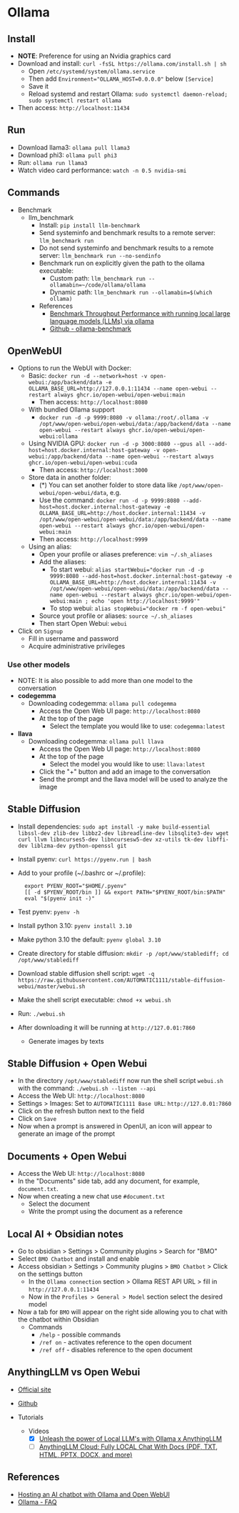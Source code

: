 # Ollama

## Install

- **NOTE**: Preference for using an Nvidia graphics card
- Download and install: `curl -fsSL https://ollama.com/install.sh | sh`
  - Open `/etc/systemd/system/ollama.service`
  - Then add `Environment="OLLAMA_HOST=0.0.0.0"` below `[Service]`
  - Save it
  - Reload systemd and restart Ollama: `sudo systemctl daemon-reload; sudo systemctl restart ollama`
- Then access: `http://localhost:11434`

## Run

- Download llama3: `ollama pull llama3`
- Download phi3: `ollama pull phi3`
- Run: `ollama run llama3`
- Watch video card performance: `watch -n 0.5 nvidia-smi`

## Commands

- Benchmark
  - llm_benchmark
    - Install: `pip install llm-benchmark`
    - Send systeminfo and benchmark results to a remote server: `llm_benchmark run`
    - Do not send systeminfo and benchmark results to a remote server: `llm_benchmark run --no-sendinfo`
    - Benchmark run on explicitly given the path to the ollama executable: 
      - Custom path: `llm_benchmark run --ollamabin=~/code/ollama/ollama`
      - Dynamic path: `llm_benchmark run --ollamabin=$(which ollama)`
    - References
      - [Benchmark Throughput Performance with running local large language models (LLMs) via ollama](https://llm.aidatatools.com/)
      - [Github - ollama-benchmark](https://github.com/aidatatools/ollama-benchmark)

## OpenWebUI

- Options to run the WebUI with Docker:
  - Basic: `docker run -d --network=host -v open-webui:/app/backend/data -e OLLAMA_BASE_URL=http://127.0.0.1:11434 --name open-webui --restart always ghcr.io/open-webui/open-webui:main`
    - Then access: `http://localhost:8080`
  - With bundled Ollama support
    - `docker run -d -p 9999:8080 -v ollama:/root/.ollama -v /opt/www/open-webui/open-webui/data:/app/backend/data --name open-webui --restart always ghcr.io/open-webui/open-webui:ollama`
  - Using NVIDIA GPU: `docker run -d -p 3000:8080 --gpus all --add-host=host.docker.internal:host-gateway -v open-webui:/app/backend/data --name open-webui --restart always ghcr.io/open-webui/open-webui:cuda`
    - Then access: `http://localhost:3000`
  - Store data in another folder:
    - (*) You can set another folder to store data like `/opt/www/open-webui/open-webui/data`, e.g.
    - Use the command: `docker run -d -p 9999:8080 --add-host=host.docker.internal:host-gateway -e OLLAMA_BASE_URL=http://host.docker.internal:11434 -v /opt/www/open-webui/open-webui/data:/app/backend/data --name open-webui --restart always ghcr.io/open-webui/open-webui:main`
    - Then access: `http://localhost:9999`
  - Using an alias:
    - Open your profile or aliases preference: `vim ~/.sh_aliases`
    - Add the aliases:
      - To start webui: `alias startWebui="docker run -d -p 9999:8080 --add-host=host.docker.internal:host-gateway -e OLLAMA_BASE_URL=http://host.docker.internal:11434 -v /opt/www/open-webui/open-webui/data:/app/backend/data --name open-webui --restart always ghcr.io/open-webui/open-webui:main ; echo 'open http://localhost:9999'"`
      - To stop webui: `alias stopWebui="docker rm -f open-webui"`
    - Source yout profile or aliases: `source ~/.sh_aliases`
    - Then start Open Webui: `webui`
- Click on `Signup`
  - Fill in username and password
  - Acquire administrative privileges

### Use other models

- NOTE: It is also possible to add more than one model to the conversation
- **codegemma**
  - Downloading codegemma: `ollama pull codegemma`
    - Access the Open Web UI page: `http://localhost:8080`
    - At the top of the page
      - Select the template you would like to use: `codegemma:latest`
- **llava**
  - Downloading codegemma: `ollama pull llava`
    - Access the Open Web UI page: `http://localhost:8080`
    - At the top of the page
      - Select the model you would like to use: `llava:latest`
    - Click the "+" button and add an image to the conversation
    - Send the prompt and the llava model will be used to analyze the image

## Stable Diffusion

- Install dependencies: `sudo apt install -y make build-essential libssl-dev zlib-dev libbz2-dev libreadline-dev libsqlite3-dev wget curl llvm libncurses5-dev libncursesw5-dev xz-utils tk-dev libffi-dev liblzma-dev python-openssl git`
- Install pyenv: `curl https://pyenv.run | bash`
- Add to your profile (~/.bashrc or ~/.profile):

  ```env
    export PYENV_ROOT="$HOME/.pyenv"
    [[ -d $PYENV_ROOT/bin ]] && export PATH="$PYENV_ROOT/bin:$PATH"
    eval "$(pyenv init -)"
  ```

- Test pyenv: `pyenv -h`
- Install python 3.10: `pyenv install 3.10`
- Make python 3.10 the default: `pyenv global 3.10`
- Create directory for stable diffusion: `mkdir -p /opt/www/stablediff; cd /opt/www/stablediff`
- Download stable diffusion shell script: `wget -q https://raw.githubusercontent.com/AUTOMATIC1111/stable-diffusion-webui/master/webui.sh`
- Make the shell script executable: `chmod +x webui.sh`
- Run: `./webui.sh`
- After downloading it will be running at `http://127.0.01:7860`
  - Generate images by texts

## Stable Diffusion + Open Webui

- In the directory `/opt/www/stablediff` now run the shell script `webui.sh` with the command: `./webui.sh --listen --api`
- Access the Web UI: `http://localhost:8080`
- Settings > Images: Set to `AUTOMATIC1111 Base URL`: `http://127.0.01:7860`
- Click on the refresh button next to the field
- Click on `Save`
- Now when a prompt is answered in OpenUI, an icon will appear to generate an image of the prompt

## Documents + Open Webui

- Access the Web UI: `http://localhost:8080`
- In the "Documents" side tab, add any document, for example, `document.txt`.
- Now when creating a new chat use `#document.txt`
  - Select the document
  - Write the prompt using the document as a reference

## Local AI + Obsidian notes

- Go to obsidian > Settings > Community plugins > Search for "BMO"
- Select `BMO Chatbot` and install and enable
- Access obsidian > Settings > Community plugins > `BMO Chatbot` > Click on the settings button
  - In the `Ollama connection` section > Ollama REST API URL > fill in `http://127.0.0.1:11434`
  - Now in the `Profiles > General > Model` section select the desired model
- Now a tab for `BMO` will appear on the right side allowing you to chat with the chatbot within Obsidian
  - Commands
    - `/help` - possible commands
    - `/ref on` - activates reference to the open document
    - `/ref off` - disables reference to the open document

## AnythingLLM vs Open Webui

- [Official site](https://useanything.com/)
- [Github](https://github.com/Mintplex-Labs/anything-llm)

- Tutorials
  - Videos
    - [x] [Unleash the power of Local LLM's with Ollama x AnythingLLM](https://www.youtube.com/watch?v=IJYC6zf86lU)
    - [ ] [AnythingLLM Cloud: Fully LOCAL Chat With Docs (PDF, TXT, HTML, PPTX, DOCX, and more)](https://www.youtube.com/watch?v=SP-Y_9OEaFg)

## References

- [Hosting an AI chatbot with Ollama and Open WebUI](https://community.hetzner.com/tutorials/ai-chatbot-with-ollama-and-open-webui)
- [Ollama - FAQ](https://github.com/ollama/ollama/blob/main/docs/faq.md)
